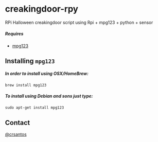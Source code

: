 creakingdoor-rpy
================

RPi Halloween creakingdoor script using Rpi + mpg123 + python + sensor

##### Requires
* [mpg123](http://www.mpg123.de/)

## Installing ``mpg123``
##### In order to install using OSX/HomeBrew:

``brew install mpg123``


##### To install using Debian and sons just type:

``sudo apt-get install mpg123``

## Contact

[@crsantos](http://www.twitter.com/crsantos)